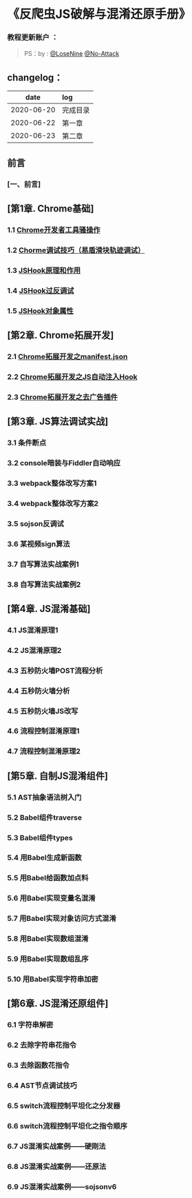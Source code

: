 # 《反爬虫JS破解与混淆还原手册》

### 教程更新账户  ：
>PS：by : [@LoseNine](https://github.com/LoseNine)  [@No-Attack](https://github.com/No-Attack) <br/>

## changelog：

|date|log|
|:-:|:-|
|2020-06-20|完成目录|
|2020-06-22|第一章|
|2020-06-23|第二章|

## 前言
### [一、前言]

## [第1章. Chrome基础]
### 1.1 [Chrome开发者工具骚操作](https://github.com/LoseNine/Restore-JS/blob/master/1.Chrome%E5%9F%BA%E7%A1%80/1.1Chrome%E5%BC%80%E5%8F%91%E8%80%85%E5%B7%A5%E5%85%B7%E9%AA%9A%E6%93%8D%E4%BD%9C.md)
### 1.2 [Chorme调试技巧（易盾滑块轨迹调试）](https://github.com/LoseNine/Restore-JS/blob/master/1.Chrome%E5%9F%BA%E7%A1%80/1.2Chrome%E8%B0%83%E8%AF%95%E6%8A%80%E5%B7%A7%EF%BC%88%E6%9F%90%E6%98%93%E6%BB%91%E5%9D%97%EF%BC%89.md)
### 1.3 [JSHook原理和作用](https://github.com/LoseNine/Restore-JS/blob/master/1.Chrome%E5%9F%BA%E7%A1%80/1.3JS%20Hook%E5%8E%9F%E7%90%86%E4%B8%8E%E4%BD%9C%E7%94%A8.md)
### 1.4 [JSHook过反调试](https://github.com/LoseNine/Restore-JS/blob/master/1.Chrome%E5%9F%BA%E7%A1%80/1.4JS%20Hook%E8%BF%87%E5%8F%8D%E8%B0%83%E8%AF%95.md)
### 1.5 [JSHook对象属性](https://github.com/LoseNine/Restore-JS/blob/master/1.Chrome%E5%9F%BA%E7%A1%80/1.5JS%20Hook%E5%AF%B9%E8%B1%A1%E5%B1%9E%E6%80%A7.md)

## [第2章. Chrome拓展开发]
### 2.1 [Chrome拓展开发之manifest.json](https://github.com/LoseNine/Restore-JS/blob/master/2.Chrome%E6%8B%93%E5%B1%95%E5%BC%80%E5%8F%91/2.1Chrome%E6%8B%93%E5%B1%95%E5%BC%80%E5%8F%91%E4%B9%8Bmanifest.json.md)
### 2.2 [Chrome拓展开发之JS自动注入Hook](https://github.com/LoseNine/Restore-JS/blob/master/2.Chrome%E6%8B%93%E5%B1%95%E5%BC%80%E5%8F%91/2.2Chrome%E6%8B%93%E5%B1%95%E5%BC%80%E5%8F%91%E4%B9%8B%E8%87%AA%E5%8A%A8%E6%B3%A8%E5%85%A5Hook.md)
### 2.3 [Chrome拓展开发之去广告插件](https://github.com/LoseNine/Restore-JS/blob/master/2.Chrome%E6%8B%93%E5%B1%95%E5%BC%80%E5%8F%91/2.3Chrome%E6%8B%93%E5%B1%95%E5%BC%80%E5%8F%91%E4%B9%8B%E5%8E%BB%E5%B9%BF%E5%91%8A.md)

## [第3章. JS算法调试实战]
### 3.1 条件断点
### 3.2 console暗装与Fiddler自动响应
### 3.3 webpack整体改写方案1
### 3.4 webpack整体改写方案2
### 3.5 sojson反调试
### 3.6 某视频sign算法
### 3.7 自写算法实战案例1
### 3.8 自写算法实战案例2

## [第4章. JS混淆基础]
### 4.1 JS混淆原理1
### 4.2 JS混淆原理2
### 4.3 五秒防火墙POST流程分析
### 4.4 五秒防火墙分析
### 4.5 五秒防火墙JS改写
### 4.6 流程控制混淆原理1
### 4.7 流程控制混淆原理2

## [第5章. 自制JS混淆组件]
### 5.1 AST抽象语法树入门
### 5.2 Babel组件traverse
### 5.3 Babel组件types
### 5.4 用Babel生成新函数
### 5.5 用Babel给函数加点料
### 5.6 用Babel实现变量名混淆
### 5.7 用Babel实现对象访问方式混淆
### 5.8 用Babel实现数组混淆
### 5.9 用Babel实现数组乱序
### 5.10 用Babel实现字符串加密

## [第6章. JS混淆还原组件]
### 6.1 字符串解密
### 6.2 去除字符串花指令
### 6.3 去除函数花指令
### 6.4 AST节点调试技巧
### 6.5 switch流程控制平坦化之分发器
### 6.6 switch流程控制平坦化之指令顺序
### 6.7 JS混淆实战案例——硬刚法
### 6.8 JS混淆实战案例——还原法
### 6.9 JS混淆实战案例——sojsonv6
